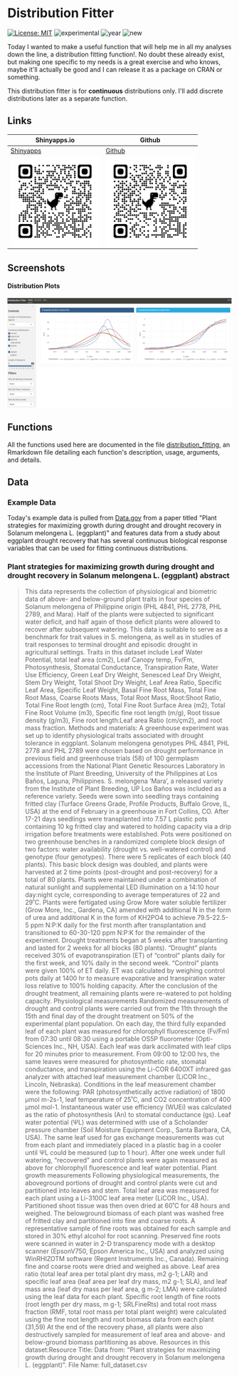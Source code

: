 # Distribution Fitter
[![License: MIT](https://img.shields.io/badge/License-MIT-lightgrey.svg)](https://opensource.org/license/mit)
![experimental](https://img.shields.io/badge/lifecycle-experimental-orange)
![year](https://img.shields.io/badge/year-2024-darkblue)
![new](https://img.shields.io/badge/lifecycle-new-brightgreen)

Today I wanted to make a useful function that will help me in all my analyses down the line, a distribution fitting function!. No doubt these already exist, but making one specific to my needs is a great exercise and who knows, maybe it'll actually be good and I can release it as a package on CRAN or something.

This distribution fitter is for **continuous** distributions only. I'll add discrete distributions later as a separate function.



## Links

| Shinyapps.io | Github|
|---|---|
| [Shinyapps](https://zachpeagler.shinyapps.io/02_distribution_fitter/) | [Github](https://github.com/zachpeagler/App-A-Day/tree/main/02_distribution_fitter)|
|<img src="02qrcode_s.png" alt="sQRcode" height = 200 width = 200/>|<img src="02qrcode_gh.png" alt="sQRcode" height = 200 width = 200/>|

## Screenshots
#### Distribution Plots
![Screenshot](02screenshot.png)

## Functions

All the functions used here are documented in the file [distribution_fitting](/docs/distribution_fitting.Rmd), an Rmarkdown file detailing each function's description, usage, arguments, and details.

## Data

### Example Data

Today's example data is pulled from [Data.gov](https://catalog.data.gov/dataset/data-from-plant-strategies-for-maximizing-growth-during-drought-and-drought-recovery-in-so-98fae) from a paper titled "Plant strategies for maximizing growth during drought and drought recovery in Solanum melongena L. (eggplant)" and features data from a study about eggplant drought recovery that has several continuous biological response variables that can be used for fitting continuous distributions.

### Plant strategies for maximizing growth during drought and drought recovery in Solanum melongena L. (eggplant) abstract
> This data represents the collection of physiological and biometric data of above- and below-ground plant traits in four species of Solanum melongena of Philippine origin (PHL 4841, PHL 2778, PHL 2789, and Mara). Half of the plants were subjected to significant water deficit, and half again of those deficit plants were allowed to recover after subsequent watering. This data is suitable to serve as a benchmark for trait values in S. melongena, as well as in studies of trait responses to terminal drought and episodic drought in agricultural settings. Traits in this dataset include Leaf Water Potential, total leaf area (cm2), Leaf Canopy temp, Fv/Fm, Photosynthesis, Stomatal Conductance, Transpiration Rate, Water Use Efficiency, Green Leaf Dry Weight, Senesced Leaf Dry Weight, Stem Dry Weight, Total Shoot Dry Weight, Leaf Area Ratio, Specific Leaf Area, Specific Leaf Weight, Basal Fine Root Mass, Total Fine Root Mass, Coarse Roots Mass, Total Root Mass, Root:Shoot Ratio, Total Fine Root length (cm), Total Fine Root Surface Area (m2), Total Fine Root Volume (m3), Specific fine root length (m/g), Root tissue density (g/m3), Fine root length:Leaf area Ratio (cm/çm2), and root mass fraction. Methods and materials: A greenhouse experiment was set up to identify physiological traits associated with drought tolerance in eggplant. Solanum melongena genotypes PHL 4841, PHL 2778 and PHL 2789 were chosen based on drought performance in previous field and greenhouse trials (58) of 100 germplasm accessions from the National Plant Genetic Resources Laboratory in the Institute of Plant Breeding, University of the Philippines at Los Baños, Laguna, Philippines. S. melongena ‘Mara’, a released variety from the Institute of Plant Breeding, UP Los Baños was included as a reference variety. Seeds were sown into seedling trays containing fritted clay (Turface Greens Grade, Profile Products, Buffalo Grove, IL, USA) at the end of February in a greenhouse in Fort Collins, CO. After 17-21 days seedlings were transplanted into 7.57 L plastic pots containing 10 kg fritted clay and watered to holding capacity via a drip irrigation before treatments were established. Pots were positioned on two greenhouse benches in a randomized complete block design of two factors: water availability (drought vs. well-watered control) and genotype (four genotypes). There were 5 replicates of each block (40 plants). This basic block design was doubled, and plants were harvested at 2 time points (post-drought and post-recovery) for a total of 80 plants. Plants were maintained under a combination of natural sunlight and supplemental LED illumination on a 14:10 hour day:night cycle, corresponding to average temperatures of 22 and 29˚C. Plants were fertigated using Grow More water soluble fertilizer (Grow More, Inc., Gardena, CA) amended with additional N in the form of urea and additional K in the form of KH2PO4 to achieve 79.5-22.5-5 ppm N:P:K daily for the first month after transplantation and transitioned to 60-30-120 ppm N:P:K for the remainder of the experiment. Drought treatments began at 5 weeks after transplanting and lasted for 2 weeks for all blocks (80 plants). “Drought” plants received 30% of evapotranspiration (ET) of “control” plants daily for the first week, and 10% daily in the second week. “Control” plants were given 100% of ET daily. ET was calculated by weighing control pots daily at 1400 hr to measure evaporative and transpiration water loss relative to 100% holding capacity. After the conclusion of the drought treatment, all remaining plants were re-watered to pot holding capacity. Physiological measurements Randomized measurements of drought and control plants were carried out from the 11th through the 15th and final day of the drought treatment on 50% of the experimental plant population. On each day, the third fully expanded leaf of each plant was measured for chlorophyll fluorescence (Fv/Fm) from 07:30 until 08:30 using a portable OS5P fluorometer (Opti-Sciences Inc., NH, USA). Each leaf was dark acclimated with leaf clips for 20 minutes prior to measurement. From 09:00 to 12:00 hrs, the same leaves were measured for photosynthetic rate, stomatal conductance, and transpiration using the Li-COR 6400XT infrared gas analyzer with attached leaf measurement chamber (LiCOR Inc., Lincoln, Nebraska). Conditions in the leaf measurement chamber were the following: PAR (photosynthetically active radiation) of 1800 µmol m-2s-1, leaf temperature of 25˚C, and CO2 concentration of 400 µmol mol-1. Instantaneous water use efficiency (WUEi) was calculated as the ratio of photosynthesis (An) to stomatal conductance (gs). Leaf water potential (ΨL) was determined with use of a Scholander pressure chamber (Soil Moisture Equipment Corp., Santa Barbara, CA, USA). The same leaf used for gas exchange measurements was cut from each plant and immediately placed in a plastic bag in a cooler until ΨL could be measured (up to 1 hour). After one week under full watering, “recovered” and control plants were again measured as above for chlorophyll fluorescence and leaf water potential. Plant growth measurements Following physiological measurements, the aboveground portions of drought and control plants were cut and partitioned into leaves and stem. Total leaf area was measured for each plant using a Li-3100C leaf area meter (LiCOR Inc., USA). Partitioned shoot tissue was then oven dried at 60˚C for 48 hours and weighed. The belowground biomass of each plant was washed free of fritted clay and partitioned into fine and coarse roots. A representative sample of fine roots was obtained for each sample and stored in 30% ethyl alcohol for root scanning. Preserved fine roots were scanned in water in 2-D transparency mode with a desktop scanner (EpsonV750, Epson America Inc., USA) and analyzed using WinRHIZOTM software (Regent Instruments Inc., Canada). Remaining fine and coarse roots were dried and weighed as above. Leaf area ratio (total leaf area per total plant dry mass, m2 g-1; LAR) and specific leaf area (leaf area per leaf dry mass, m2 g-1; SLA), and leaf mass area (leaf dry mass per leaf area, g m-2; LMA) were calculated using the leaf data for each plant. Specific root length of fine roots (root length per dry mass, m g-1; SRLFineRts) and total root mass fraction (RMF, total root mass per total plant weight) were calculated using the fine root length and root biomass data from each plant (31,59) At the end of the recovery phase, all plants were also destructively sampled for measurement of leaf area and above- and below-ground biomass partitioning as above. Resources in this dataset:Resource Title: Data from: "Plant strategies for maximizing growth during drought and drought recovery in Solanum melongena L. (eggplant)". File Name: full_dataset.csv
###